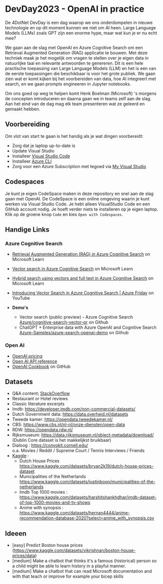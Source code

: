 # DevDay2023 - OpenAI in practice

De 4DotNet DevDay is een dag waarop we ons onderdompelen in nieuwe technologie en op dit moment kunnen we niet om AI heen. Large Language Models (LLMs) zoals GPT zijn een enorme hype, maar wat kun je er nu echt mee?

We gaan aan de slag met OpenAI en Azure Cognitive Search om een Retrieval Augmented Generation (RAG) applicatie te bouwen. Met deze techniek maak je het mogelijk om vragen te stellen over je eigen data in natuurlijke taal en relevante antwoorden te genereren. 
Dit is een hele practische toepassing van Large Language Models (LLM) en het is een van de eerste toepassingen die beschikbaar is voor het grote publiek. We gaan zien wat er komt kijken bij het voorbereiden van data, hoe AI integreert met search, en we gaan prompts engineeren in Jupyter notebooks.

Om ons goed op weg te helpen komt Henk Boelman (Microsoft) 's morgens de concepten introduceren en daarna gaan we in teams zelf aan de slag. Aan het eind van de dag mag elk team presenteren wat ze geleerd en gemaakt hebben. 

## Voorbereiding

Om vlot van start te gaan is het handig als je wat dingen voorbereidt:

* Zorg dat je laptop up-to-date is 
* Update Visual Studio
* Installeer [Visual Studio Code](https://code.visualstudio.com/)
* Installeer [Azure CLI](https://learn.microsoft.com/en-us/cli/azure/install-azure-cli)
* Zorg voor een Azure Subscription met tegoed via [My Visual Studio](https://my.visualstudio.com/Benefits)

## Codespaces

Je kunt je eigen CodeSpace maken in deze repository en snel aan de slag gaan met OpenAI. De CodeSpace is een online omgeving waarin je kunt werken via Visual Studio Code. Je hebt alleen VisualStudio Code en een GitHub account nodig. Je hoeft verder niets te installeren op je eigen laptop. Klik op de groene knop `Code` en kies `Open with Codespaces`.

## Handige Links

### Azure Cognitive Search
* [Retrieval Augmented Generation (RAG) in Azure Cognitive Search](https://learn.microsoft.com/en-us/azure/search/retrieval-augmented-generation-overview) on Microsoft Learn
* [Vector search in Azure Cognitive Search](https://learn.microsoft.com/en-us/azure/search/vector-search-overview) on Microsoft Learn
* [Hybrid search using vectors and full text in Azure Cognitive Search](https://learn.microsoft.com/en-us/azure/search/hybrid-search-overview) on Microsoft Learn
* [Introducing Vector Search in Azure Cognitive Search | Azure Friday](https://www.youtube.com/watch?v=Bd9LWW4cxEU) on YouTube
  
* **Demo's**
  * Vector search (public preview) - Azure Cognitive Search  
  [Azure/cognitive-search-vector-pr](https://github.com/azure/cognitive-search-vector-pr) on Github
  * ChatGPT + Enterprise data with Azure OpenAI and Cognitive Search  
  [Azure-Samples/azure-search-openai-demo](https://github.com/Azure-Samples/azure-search-openai-demo) on Github


### Open AI
* [OpenAI pricing](https://openai.com/pricing)
* [Open AI API reference](https://platform.openai.com/docs/api-reference)
* [OpenAI Cookbook](https://github.com/openai/openai-cookbook) on GitHub



## Datasets

* Q&A content; [StackOverflow](https://archive.org/details/stackexchange)
* Restaurant or Hotel reviews
* Classic literature excerpts
* Imdb: <https://developer.imdb.com/non-commercial-datasets/>
* Dutch Government data: <https://data.overheid.nl/datasets>
* Tweede kamer: <https://opendata.tweedekamer.nl/>
* CBS: <https://www.cbs.nl/nl-nl/onze-diensten/open-data>
* RDW: <https://opendata.rdw.nl/>
* Rijksmuseum: <https://data.rijksmuseum.nl/object-metadata/download/> (Dublin Core dataset is het makkelijkst bruikbaar)
* Dialoog : <https://convokit.cornell.edu/>  
  o.a. Movies / Reddit / Supreme Court / Tennis Interviews / Friends
* [Kaggle](https://www.kaggle.com/datasets) :
  * Dutch House Prices <https://www.kaggle.com/datasets/bryan2k19/dutch-house-prices-dataset>
  * Municipalities of the Netherlands
   <https://www.kaggle.com/datasets/justinboon/municipalities-of-the-netherlands>
  * Imdb Top 1000 movies : <https://www.kaggle.com/datasets/harshitshankhdhar/imdb-dataset-of-top-1000-movies-and-tv-shows>
  * Anime with synopsis : <https://www.kaggle.com/datasets/hernan4444/anime-recommendation-database-2020?select=anime_with_synopsis.csv>

## Ideeen

* [easy] Predict Boston house prices (<https://www.kaggle.com/datasets/vikrishnan/boston-house-prices/data>)
* [medium] Make a chatbot that thinks it's a famous (historical) person so a child might be able to learn history in a playful manner.
* [medium] Make a chatbot that can read Microsoft documentation and with that teach or improve for example your bicep skills
